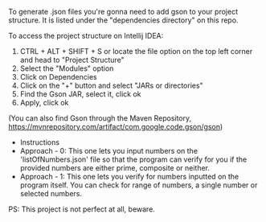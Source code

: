 To generate .json files you're gonna need to add gson to your project structure. It is listed under the "dependencies directory" on this repo.

To access the project structure on Intellij IDEA:

1. CTRL + ALT + SHIFT + S or locate the file option on the top left corner and head to "Project Structure"
2. Select the "Modules" option
3. Click on Dependencies
4. Click on the "+" button and select "JARs or directories"
5. Find the Gson JAR, select it, click ok
6. Apply, click ok

(You can also find Gson through the Maven Repository, https://mvnrepository.com/artifact/com.google.code.gson/gson)

- Instructions
 - Approach - 0: This one lets you input numbers on the 'listOfNumbers.json' file so that the program can verify for you if the provided numbers are either prime, composite or neither.
 - Approach - 1: This one lets you verify for numbers inputted on the program itself. You can check for range of numbers, a single number or selected numbers. 

PS: This project is not perfect at all, beware.
